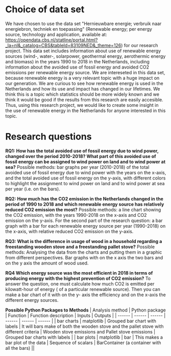 # Choice of data set
We have chosen to use the data set "Hernieuwbare energie; verbruik naar energiebron, techniek en toepassing" (Renewable energy; per energy source, technology and application, available at: https://opendata.cbs.nl/statline/portal.html?_la=nl&_catalog=CBS&tableId=83109NED&_theme=126)
for our research project. This data set includes information about use of renewable energy sources (wind-, water-, solarpower, geothermal energy, aerothermic energy and biomass) in the years 1990 to 2018 in the Netherlands,
including information about the avoided use of fossil energy and avoided CO2 emissions per renewable energy source. 
We are intereseted in this data set, because renewable energy is a very relevant topic with a huge impact on our generation. 
We are curious to see how renewable energy is used in the Netherlands and how its use and impact has changed in our lifetimes.
We think this is a topic which statistics should be more widely known and we think it would be good if the results from this research are easily accesible.
Thus, using this research project, we would like to create some insight in the use of renewable energy in the Netherlands for anyone interested in this topic.



# Research questions

**RQ1: How has the total avoided use of fossil energy due to wind power, changed over the period 2010-2018? 
What part of this avoided use of fossil energy can be assigned to wind power on land and to wind power at sea?** 
Possible methods: bar graphs per year (2010-2018) of the total avoided use of fossil energy due to wind power with the years on the x-axis, 
and the total avoided use of fossil energy on the y-axis, with different colors to highlight the assignment to wind power on land and to wind power at sea per year (i.e. on the bars).

**RQ2: How much has the CO2 emission in the Netherlands changed in the period of 1990 to 2018 and which renewable energy source has relatively reduced CO2 emission the most?** 
Possible methods: a line chart showing the CO2 emission, with the years 1990-2018 on the x-axis and CO2 emission on the y-axis. For the second part of the research question:
a bar graph with a bar for each renewable energy source per year (1990-2018) on the x-axis, with relative reduced CO2 emission on the y-axis. 

**RQ3: What is the difference in usage of wood in a household regarding a freestanding wooden stove and a freestanding pallet stove?**
Possible methods: Analysing the data from the charts and putting them in a graphic from different perspectives. Bar graphs with on the x axis the two bars and on the y axis the amount of wood used.

**RQ4 Which energy source was the most efficient in 2018 in terms of producing energy with the highest prevention of CO2 emission?** 
To answer the question, one must calculate how much CO2 is emitted per kilowatt-hour of energy ( of a particular renewable source).
Then you can make a bar chart of it with on the y- axis the efficiency and on the x-axis the different energy sources. 

**Possible Python Packages to Methods**
| Analysis method | Python package | Function | Function description | Inputs | Outputs |
| ------ | ------ | ------ | ------ | ------ | ------ | 
| bar charts | matplotlib | Grouped bar chart with labels | It will bars make of both the wooden stove and the pallet stove with different criteria | Wooden stove emissions and Pallet stove emissions | Grouped bar charts with labels |
| bar plots | matplotlib | bar | This makes a bar plot of the data | Sequence of scalars | BarContainer (a container with all the bars) ||
